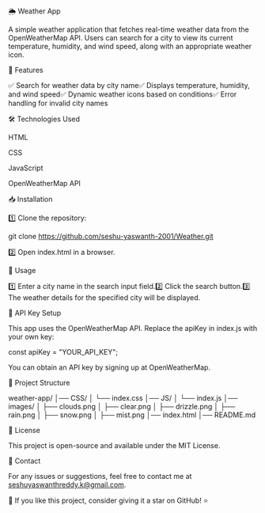 🌦️ Weather App

A simple weather application that fetches real-time weather data from the OpenWeatherMap API. Users can search for a city to view its current temperature, humidity, and wind speed, along with an appropriate weather icon.

🚀 Features

✅ Search for weather data by city name✅ Displays temperature, humidity, and wind speed✅ Dynamic weather icons based on conditions✅ Error handling for invalid city names

🛠️ Technologies Used

HTML

CSS

JavaScript

OpenWeatherMap API

📥 Installation

1️⃣ Clone the repository:

git clone https://github.com/seshu-yaswanth-2001/Weather.git

2️⃣ Open index.html in a browser.

📌 Usage

1️⃣ Enter a city name in the search input field.2️⃣ Click the search button.3️⃣ The weather details for the specified city will be displayed.

🔑 API Key Setup

This app uses the OpenWeatherMap API. Replace the apiKey in index.js with your own key:

const apiKey = "YOUR_API_KEY";

You can obtain an API key by signing up at OpenWeatherMap.

📂 Project Structure

weather-app/
│── CSS/
│   └── index.css
│── JS/
│   └── index.js
│── images/
│   ├── clouds.png
│   ├── clear.png
│   ├── drizzle.png
│   ├── rain.png
│   ├── snow.png
│   ├── mist.png
│── index.html
│── README.md

📜 License

This project is open-source and available under the MIT License.

📧 Contact

For any issues or suggestions, feel free to contact me at seshuyaswanthreddy.k@gmail.com.

🌟 If you like this project, consider giving it a star on GitHub! ⭐


